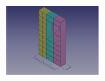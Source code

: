 <img border="0" width="50%" src="https://raw.githubusercontent.com/badele/CADLibrary/master/freecad/shelf/sample.png"/>
